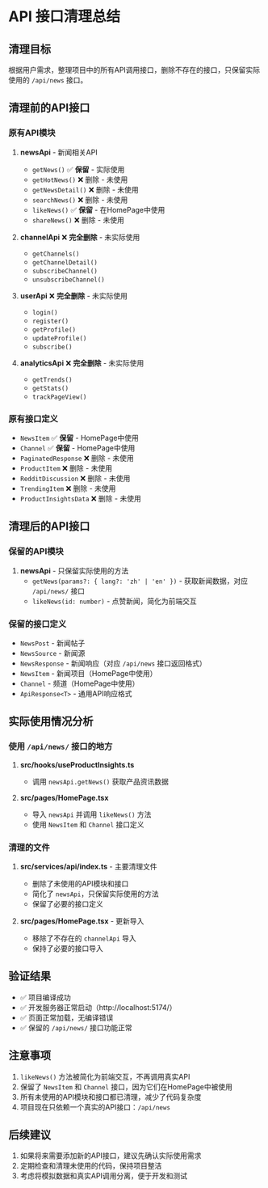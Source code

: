 # API 接口清理总结

## 清理目标
根据用户需求，整理项目中的所有API调用接口，删除不存在的接口，只保留实际使用的 `/api/news` 接口。

## 清理前的API接口

### 原有API模块
1. **newsApi** - 新闻相关API
   - `getNews()` ✅ **保留** - 实际使用
   - `getHotNews()` ❌ 删除 - 未使用
   - `getNewsDetail()` ❌ 删除 - 未使用
   - `searchNews()` ❌ 删除 - 未使用
   - `likeNews()` ✅ **保留** - 在HomePage中使用
   - `shareNews()` ❌ 删除 - 未使用

2. **channelApi** ❌ **完全删除** - 未实际使用
   - `getChannels()`
   - `getChannelDetail()`
   - `subscribeChannel()`
   - `unsubscribeChannel()`

3. **userApi** ❌ **完全删除** - 未实际使用
   - `login()`
   - `register()`
   - `getProfile()`
   - `updateProfile()`
   - `subscribe()`

4. **analyticsApi** ❌ **完全删除** - 未实际使用
   - `getTrends()`
   - `getStats()`
   - `trackPageView()`

### 原有接口定义
- `NewsItem` ✅ **保留** - HomePage中使用
- `Channel` ✅ **保留** - HomePage中使用
- `PaginatedResponse` ❌ 删除 - 未使用
- `ProductItem` ❌ 删除 - 未使用
- `RedditDiscussion` ❌ 删除 - 未使用
- `TrendingItem` ❌ 删除 - 未使用
- `ProductInsightsData` ❌ 删除 - 未使用

## 清理后的API接口

### 保留的API模块
1. **newsApi** - 只保留实际使用的方法
   - `getNews(params?: { lang?: 'zh' | 'en' })` - 获取新闻数据，对应 `/api/news/` 接口
   - `likeNews(id: number)` - 点赞新闻，简化为前端交互

### 保留的接口定义
- `NewsPost` - 新闻帖子
- `NewsSource` - 新闻源
- `NewsResponse` - 新闻响应（对应 `/api/news` 接口返回格式）
- `NewsItem` - 新闻项目（HomePage中使用）
- `Channel` - 频道（HomePage中使用）
- `ApiResponse<T>` - 通用API响应格式

## 实际使用情况分析

### 使用 `/api/news/` 接口的地方
1. **src/hooks/useProductInsights.ts**
   - 调用 `newsApi.getNews()` 获取产品资讯数据

2. **src/pages/HomePage.tsx**
   - 导入 `newsApi` 并调用 `likeNews()` 方法
   - 使用 `NewsItem` 和 `Channel` 接口定义

### 清理的文件
1. **src/services/api/index.ts** - 主要清理文件
   - 删除了未使用的API模块和接口
   - 简化了 `newsApi`，只保留实际使用的方法
   - 保留了必要的接口定义

2. **src/pages/HomePage.tsx** - 更新导入
   - 移除了不存在的 `channelApi` 导入
   - 保持了必要的接口导入

## 验证结果
- ✅ 项目编译成功
- ✅ 开发服务器正常启动（http://localhost:5174/）
- ✅ 页面正常加载，无编译错误
- ✅ 保留的 `/api/news/` 接口功能正常

## 注意事项
1. `likeNews()` 方法被简化为前端交互，不再调用真实API
2. 保留了 `NewsItem` 和 `Channel` 接口，因为它们在HomePage中被使用
3. 所有未使用的API模块和接口都已清理，减少了代码复杂度
4. 项目现在只依赖一个真实的API接口：`/api/news`

## 后续建议
1. 如果将来需要添加新的API接口，建议先确认实际使用需求
2. 定期检查和清理未使用的代码，保持项目整洁
3. 考虑将模拟数据和真实API调用分离，便于开发和测试